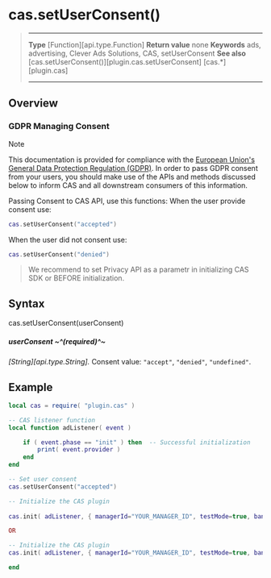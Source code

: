 # cas.setUserConsent()

> --------------------- ------------------------------------------------------------------------------------------
> __Type__              [Function][api.type.Function]
> __Return value__      none
> __Keywords__          ads, advertising, Clever Ads Solutions, CAS, setUserConsent
> __See also__          [cas.setUserConsent()][plugin.cas.setUserConsent]
>						[cas.*][plugin.cas]
> --------------------- ------------------------------------------------------------------------------------------


## Overview

### GDPR Managing Consent

<div class="guide-notebox">
<div class="notebox-title">Note</div>

This documentation is provided for compliance with the [European Union's General Data Protection Regulation (GDPR)](https://eur-lex.europa.eu/legal-content/EN/TXT/?uri=CELEX:32016R0679). In order to pass GDPR consent from your users, you should make use of the APIs and methods discussed below to inform CAS and all downstream consumers of this information.

Passing Consent to CAS API, use this functions:
When the user provide consent use:

``````lua
cas.setUserConsent("accepted")
``````

When the user did not consent use:

``````lua
cas.setUserConsent("denied")
``````

> We recommend to set Privacy API as a parametr in initializing CAS SDK or BEFORE initialization.

</div>


## Syntax

   cas.setUserConsent(userConsent)

##### userConsent ~^(required)^~
_[String][api.type.String]._ Consent value: `"accept"`, `"denied"`, `"undefined"`.

## Example

``````lua
local cas = require( "plugin.cas" )

-- CAS listener function
local function adListener( event )

	if ( event.phase == "init" ) then  -- Successful initialization
		print( event.provider )
	end
end

-- Set user consent     
cas.setUserConsent("accepted")

-- Initialize the CAS plugin 
  
cas.init( adListener, { managerId="YOUR_MANAGER_ID", testMode=true, banner=true, interstitial=false, rewarded=false, appReturn=false } )

OR

-- Initialize the CAS plugin
cas.init( adListener, { managerId="YOUR_MANAGER_ID", testMode=true, banner=true, interstitial=false, rewarded=false, appReturn=false, userConsent="accepted" } )

end
``````
